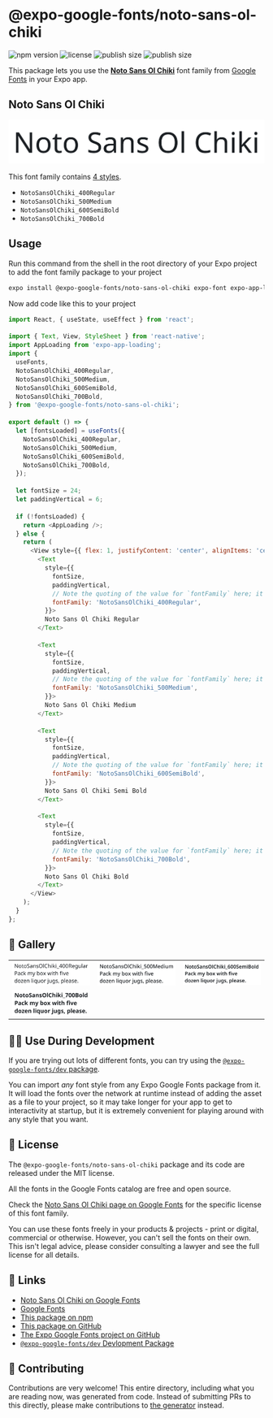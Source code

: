 # @expo-google-fonts/noto-sans-ol-chiki

![npm version](https://flat.badgen.net/npm/v/@expo-google-fonts/noto-sans-ol-chiki)
![license](https://flat.badgen.net/github/license/expo/google-fonts)
![publish size](https://flat.badgen.net/packagephobia/install/@expo-google-fonts/noto-sans-ol-chiki)
![publish size](https://flat.badgen.net/packagephobia/publish/@expo-google-fonts/noto-sans-ol-chiki)

This package lets you use the [**Noto Sans Ol Chiki**](https://fonts.google.com/specimen/Noto+Sans+Ol+Chiki) font family from [Google Fonts](https://fonts.google.com/) in your Expo app.

## Noto Sans Ol Chiki

![Noto Sans Ol Chiki](./font-family.png)

This font family contains [4 styles](#-gallery).

- `NotoSansOlChiki_400Regular`
- `NotoSansOlChiki_500Medium`
- `NotoSansOlChiki_600SemiBold`
- `NotoSansOlChiki_700Bold`

## Usage

Run this command from the shell in the root directory of your Expo project to add the font family package to your project
```sh
expo install @expo-google-fonts/noto-sans-ol-chiki expo-font expo-app-loading
```

Now add code like this to your project
```js
import React, { useState, useEffect } from 'react';

import { Text, View, StyleSheet } from 'react-native';
import AppLoading from 'expo-app-loading';
import {
  useFonts,
  NotoSansOlChiki_400Regular,
  NotoSansOlChiki_500Medium,
  NotoSansOlChiki_600SemiBold,
  NotoSansOlChiki_700Bold,
} from '@expo-google-fonts/noto-sans-ol-chiki';

export default () => {
  let [fontsLoaded] = useFonts({
    NotoSansOlChiki_400Regular,
    NotoSansOlChiki_500Medium,
    NotoSansOlChiki_600SemiBold,
    NotoSansOlChiki_700Bold,
  });

  let fontSize = 24;
  let paddingVertical = 6;

  if (!fontsLoaded) {
    return <AppLoading />;
  } else {
    return (
      <View style={{ flex: 1, justifyContent: 'center', alignItems: 'center' }}>
        <Text
          style={{
            fontSize,
            paddingVertical,
            // Note the quoting of the value for `fontFamily` here; it expects a string!
            fontFamily: 'NotoSansOlChiki_400Regular',
          }}>
          Noto Sans Ol Chiki Regular
        </Text>

        <Text
          style={{
            fontSize,
            paddingVertical,
            // Note the quoting of the value for `fontFamily` here; it expects a string!
            fontFamily: 'NotoSansOlChiki_500Medium',
          }}>
          Noto Sans Ol Chiki Medium
        </Text>

        <Text
          style={{
            fontSize,
            paddingVertical,
            // Note the quoting of the value for `fontFamily` here; it expects a string!
            fontFamily: 'NotoSansOlChiki_600SemiBold',
          }}>
          Noto Sans Ol Chiki Semi Bold
        </Text>

        <Text
          style={{
            fontSize,
            paddingVertical,
            // Note the quoting of the value for `fontFamily` here; it expects a string!
            fontFamily: 'NotoSansOlChiki_700Bold',
          }}>
          Noto Sans Ol Chiki Bold
        </Text>
      </View>
    );
  }
};

```

## 🔡 Gallery


||||
|-|-|-|
|![NotoSansOlChiki_400Regular](./NotoSansOlChiki_400Regular.ttf.png)|![NotoSansOlChiki_500Medium](./NotoSansOlChiki_500Medium.ttf.png)|![NotoSansOlChiki_600SemiBold](./NotoSansOlChiki_600SemiBold.ttf.png)||
|![NotoSansOlChiki_700Bold](./NotoSansOlChiki_700Bold.ttf.png)||||


## 👩‍💻 Use During Development

If you are trying out lots of different fonts, you can try using the [`@expo-google-fonts/dev` package](https://github.com/expo/google-fonts/tree/master/font-packages/dev#readme).

You can import *any* font style from any Expo Google Fonts package from it. It will load the fonts
over the network at runtime instead of adding the asset as a file to your project, so it may take longer
for your app to get to interactivity at startup, but it is extremely convenient
for playing around with any style that you want.

## 📖 License

The `@expo-google-fonts/noto-sans-ol-chiki` package and its code are released under the MIT license.

All the fonts in the Google Fonts catalog are free and open source.

Check the [Noto Sans Ol Chiki page on Google Fonts](https://fonts.google.com/specimen/Noto+Sans+Ol+Chiki) for the specific license of this font family.

You can use these fonts freely in your products & projects - print or digital, commercial or otherwise. However, you can't sell the fonts on their own. This isn't legal advice, please consider consulting a lawyer and see the full license for all details.

## 🔗 Links

- [Noto Sans Ol Chiki on Google Fonts](https://fonts.google.com/specimen/Noto+Sans+Ol+Chiki)
- [Google Fonts](https://fonts.google.com/)
- [This package on npm](https://www.npmjs.com/package/@expo-google-fonts/noto-sans-ol-chiki)
- [This package on GitHub](https://github.com/expo/google-fonts/tree/master/font-packages/noto-sans-ol-chiki)
- [The Expo Google Fonts project on GitHub](https://github.com/expo/google-fonts)
- [`@expo-google-fonts/dev` Devlopment Package](https://github.com/expo/google-fonts/tree/master/font-packages/dev)

## 🤝 Contributing

Contributions are very welcome! This entire directory, including what you are reading now, was generated from code. Instead of submitting PRs to this directly, please make contributions to [the generator](https://github.com/expo/google-fonts/tree/master/packages/generator) instead.
